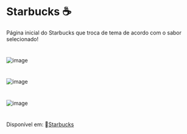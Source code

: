 # Starbucks ☕
Página inicial do Starbucks que troca de tema de acordo com o sabor selecionado!
#
![image](https://github.com/marostegaf/Starbucks/assets/103620713/09625083-970e-4740-beb9-e0c84e1b9154)
#
![image](https://github.com/marostegaf/Starbucks/assets/103620713/4c32d913-a2b8-48bd-af55-d44a32ec145a)
#
![image](https://github.com/marostegaf/Starbucks/assets/103620713/bfd730c1-7d0d-40fd-99ef-3b1bed069b1d)
#
Disponível em: 🔗[Starbucks](https://starbucks-flavors.vercel.app/)
